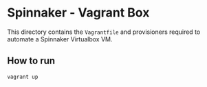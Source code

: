 # Spinnaker - Vagrant Box

This directory contains the `Vagrantfile` and provisioners required to automate a Spinnaker Virtualbox VM.

## How to run 

`vagrant up`